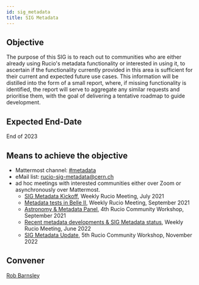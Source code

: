 ```yaml
---
id: sig_metadata
title: SIG Metadata
---
```


## Objective

The purpose of this SIG is to reach out to communities who are either already using 
Rucio's metadata functionality or interested in using it, to ascertain if the 
functionality currently provided in this area is sufficient for their current and 
expected future use cases. This information will be distilled into the form of a 
small report, where, if missing functionality is identified, the report will serve 
to aggregate any similar requests and prioritise them, with the goal of delivering 
a tentative roadmap to guide development.

## Expected End-Date

End of 2023

## Means to achieve the objective

- Mattermost channel: [#metadata](https://mattermost.web.cern.ch/rucio/channels/metadata)
- eMail list: rucio-sig-metadata@cern.ch
- ad hoc meetings with interested communities either over Zoom or asynchronously 
  over Mattermost.
  - [SIG Metadata Kickoff](https://indico.cern.ch/event/1051395/), Weekly Rucio Meeting, July 2021
  - [Metadata tests in Belle II](https://indico.cern.ch/event/1068644/), Weekly Rucio Meeting, September 2021
  - [Astronomy & Metadata Panel](https://indico.cern.ch/event/1037922/), 4th Rucio Community Workshop, September 2021
  - [Recent metadata developments & SIG Metadata status](https://indico.cern.ch/event/1160579/), Weekly Rucio Meeting, June 2022
  - [SIG Metadata Update](https://indico.cern.ch/event/1185600/contributions/5120129/), 5th Rucio Community Workshop, November 2022

## Convener

[Rob Barnsley](https://github.com/robbarnsley)
